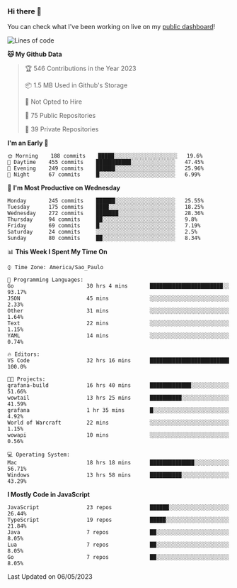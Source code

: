 ### Hi there 👋

<!--
**guicaulada/guicaulada** is a ✨ _special_ ✨ repository because its `README.md` (this file) appears on your GitHub profile.

Here are some ideas to get you started:

- 🔭 I’m currently working on ...
- 🌱 I’m currently learning ...
- 👯 I’m looking to collaborate on ...
- 🤔 I’m looking for help with ...
- 💬 Ask me about ...
- 📫 How to reach me: ...
- 😄 Pronouns: ...
- ⚡ Fun fact: ...
-->

You can check what I've been working on live on my [public dashboard](https://guicaulada.grafana.net/public-dashboards/7b7f644500ec4e6cb5d7a4e7b5ed0dab)!

<!--START_SECTION:waka-->
![Lines of code](https://img.shields.io/badge/From%20Hello%20World%20I%27ve%20Written-11.0%20million%20lines%20of%20code-blue)

**🐱 My Github Data** 

> 🏆 546 Contributions in the Year 2023
 > 
> 📦 1.5 MB Used in Github's Storage 
 > 
> 🚫 Not Opted to Hire
 > 
> 📜 75 Public Repositories 
 > 
> 🔑 39 Private Repositories  
 > 
**I'm an Early 🐤** 

```text
🌞 Morning    188 commits    █████░░░░░░░░░░░░░░░░░░░░   19.6% 
🌆 Daytime    455 commits    ███████████░░░░░░░░░░░░░░   47.45% 
🌃 Evening    249 commits    ██████░░░░░░░░░░░░░░░░░░░   25.96% 
🌙 Night      67 commits     █░░░░░░░░░░░░░░░░░░░░░░░░   6.99%

```
📅 **I'm Most Productive on Wednesday** 

```text
Monday       245 commits    ██████░░░░░░░░░░░░░░░░░░░   25.55% 
Tuesday      175 commits    ████░░░░░░░░░░░░░░░░░░░░░   18.25% 
Wednesday    272 commits    ███████░░░░░░░░░░░░░░░░░░   28.36% 
Thursday     94 commits     ██░░░░░░░░░░░░░░░░░░░░░░░   9.8% 
Friday       69 commits     █░░░░░░░░░░░░░░░░░░░░░░░░   7.19% 
Saturday     24 commits     ░░░░░░░░░░░░░░░░░░░░░░░░░   2.5% 
Sunday       80 commits     ██░░░░░░░░░░░░░░░░░░░░░░░   8.34%

```


📊 **This Week I Spent My Time On** 

```text
⌚︎ Time Zone: America/Sao_Paulo

💬 Programming Languages: 
Go                       30 hrs 4 mins       ███████████████████████░░   93.17% 
JSON                     45 mins             ░░░░░░░░░░░░░░░░░░░░░░░░░   2.33% 
Other                    31 mins             ░░░░░░░░░░░░░░░░░░░░░░░░░   1.64% 
Text                     22 mins             ░░░░░░░░░░░░░░░░░░░░░░░░░   1.15% 
YAML                     14 mins             ░░░░░░░░░░░░░░░░░░░░░░░░░   0.74%

🔥 Editors: 
VS Code                  32 hrs 16 mins      █████████████████████████   100.0%

🐱‍💻 Projects: 
grafana-build            16 hrs 40 mins      █████████████░░░░░░░░░░░░   51.66% 
wowtail                  13 hrs 25 mins      ██████████░░░░░░░░░░░░░░░   41.59% 
grafana                  1 hr 35 mins        █░░░░░░░░░░░░░░░░░░░░░░░░   4.92% 
World of Warcraft        22 mins             ░░░░░░░░░░░░░░░░░░░░░░░░░   1.15% 
wowapi                   10 mins             ░░░░░░░░░░░░░░░░░░░░░░░░░   0.56%

💻 Operating System: 
Mac                      18 hrs 18 mins      ██████████████░░░░░░░░░░░   56.71% 
Windows                  13 hrs 58 mins      ██████████░░░░░░░░░░░░░░░   43.29%

```

**I Mostly Code in JavaScript** 

```text
JavaScript               23 repos            ██████░░░░░░░░░░░░░░░░░░░   26.44% 
TypeScript               19 repos            █████░░░░░░░░░░░░░░░░░░░░   21.84% 
Java                     7 repos             ██░░░░░░░░░░░░░░░░░░░░░░░   8.05% 
Lua                      7 repos             ██░░░░░░░░░░░░░░░░░░░░░░░   8.05% 
Go                       7 repos             ██░░░░░░░░░░░░░░░░░░░░░░░   8.05%

```



 Last Updated on 06/05/2023
<!--END_SECTION:waka-->
